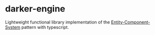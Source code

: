# darker-engine

Lightweight functional library implementation of the [Entity-Component-System](https://en.wikipedia.org/wiki/Entity_component_system) pattern with typescript.
